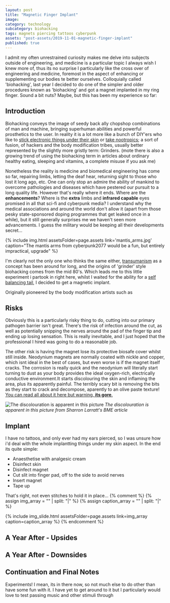 ```yaml
---
layout: post
title: "Magnetic Finger Implant"
image:
category: technology
subcategory: biohacking
tags: magnets piercing tattoos cyberpunk
assets: "post-assets/2019-11-01-magnetic-finger-implant"
published: true
---
```


I admit my often unrestrained curiosity makes me delve into subjects outside of engineering, and medicine is a particular topic I always wish I knew more of, thus its no surprise I particularly like the cross over of engineering and medicine, foremost in the aspect of enhancing or supplementing our bodies te better ourselves. Colloquially called 'biohacking', last year I decided to do one of the simpler and older procedures known as 'biohacking' and got a magnet implanted in my ring finger. Sound a bit nuts? Maybe, but this has been my experience so far:


## Introduction
Biohacking conveys the image of seedy back ally chopshop combinations of man and machine, bringing superhuman abilities and powerful prosthetics to the user. In reality it is a lot more like a bunch of DIY'ers who like to [stick electronic things under their skin](https://hackaday.com/2019/08/29/pegleg-raspberry-pi-implanted-below-the-skin-not-coming-to-a-store-near-you/) or [take nootropics](https://neurohacker.com/biohacking-nootropics-for-better-brain-function); a sort of fusion, of hackers and the body modification tribes, usually better represented by the slightly more gristly term: Grinders. (mote there is also a growing trend of using the biohacking term in articles about ordinary healthy eating, sleeping and vitamins, a complete misuse if you ask me)

Nonetheless the reality is medicine and biomedical engineering has come so far, repairing limbs, letting the deaf hear, returning sight to those who lost it long ago, etc. One can only stop an admire the ability of mankind to overcome pathologies and diseases which have pestered our pursuit to a long quality life. However that's really where it ends. Where are the **enhancements**? Where is the **extra** limbs and **infrared capable** eyes promised in all that sci-fi and cyberpunk media? I understand why the medical associations and  around the world don't allow it (apart from those pesky state-sponsored doping programmes that get leaked once in a while), but it still generally surprises me we haven't seen more advancements. I guess the military would be keeping all their developments secret...

{% include img.html assetsFolder=page.assets link='mantis_arms.jpg' caption="The mantis arms from cyberpunk2077 would be a fun, but entirely impractical, upgrade" %}

I'm clearly not the only one who thinks the same either, [transumanism](https://en.wikipedia.org/wiki/Transhumanism) as a concept has been around for long, and the origins of 'grinder' style biohacking comes from the mid 80's. Which leads me to this little experiment i partook in right here, whilst I waited for the ability for a [self balancing tail](https://futurism.com/the-byte/robot-tail-balance), I decided to get a magnetic implant.

Originally pioneered by the body modification artists such as




## Risks

Obviously this is a particularly risky thing to do, cutting into our primary pathogen barrier isn't great. There's the risk of infection around the cut, as well as potentially snipping the nerves around the pad of the finger tip and ending up losing sensation. This is really inevitable, and I just hoped that the professional I hired was going to do a reasonable job.

The other risk is having the magnet lose its protective biosafe cover whilst still inside. Neodynium magnets are normally coated with nickle and copper, which isnt ideal in the best of cases, but even worse is if the magnet itself cracks. The corrosion is really quick and the neodynium will literally start turning to dust as your body provides the ideal oxygen-rich, electrically conductive environment.It starts discolouring the skin and inflaming the area, plus its apparently painful. The terribly scary bit is removing the bits as they start to crack and decompose, aparently to an olive paste texture! [You can read all about it here but warning, **its gore**.](http://www.zentastic.com/blog/2006/11/20/magnetic-implant-removal-part-ii/)

![The discolouration is apparent in this picture](https://news.bme.com/wp-content/uploads/2006/01/problem.jpg)
*The discolouration is apparent in this picture from Sharron Larratt's BME article*



## Implant

I have no tattoos, and only ever had my ears pierced, so I was unsure how i'd deal with the whole implantting things under my skin aspect. In the end its quite simple:
- Anaesthetise with analgesic cream
- Disinfect skin
- Disinfect magnet
- Cut slit into finger pad, off to the side to avoid nerves
- Insert magnet
- Tape up

That's right, not even stitches to hold it in place...
{% comment %}
{% assign img_array = "" | split: "|" %}
{% assign caption_array = "" | split: "|" %}


{% include img_slide.html assetsFolder=page.assets link=img_array caption=caption_array %}
{% endcomment %}

## A Year After - Upsides

## A Year After - Downsides

## Continuation and Final Notes

Experiments! I mean, its in there now, so not much else to do other than have some fun with it. I have yet to get around to it but I particularly would love to test passing music and other stimuli through
